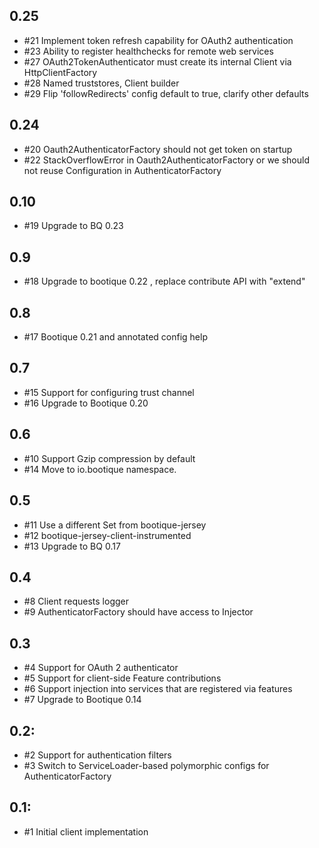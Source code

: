 ## 0.25

* #21 Implement token refresh capability for OAuth2 authentication
* #23 Ability to register healthchecks for remote web services
* #27 OAuth2TokenAuthenticator must create its internal Client via HttpClientFactory
* #28 Named truststores, Client builder
* #29 Flip 'followRedirects' config default to true, clarify other defaults

## 0.24

* #20 Oauth2AuthenticatorFactory should not get token on startup
* #22 StackOverflowError in Oauth2AuthenticatorFactory or we should not reuse Configuration in AuthenticatorFactory

## 0.10

* #19 Upgrade to BQ 0.23 

## 0.9

* #18 Upgrade to bootique 0.22 , replace contribute API with "extend"

## 0.8

* #17 Bootique 0.21 and annotated config help

## 0.7

* #15 Support for configuring trust channel
* #16 Upgrade to Bootique 0.20

## 0.6

* #10 Support Gzip compression by default
* #14 Move to io.bootique namespace.

## 0.5

* #11  Use a different Set<Feature> from bootique-jersey
* #12 bootique-jersey-client-instrumented
* #13 Upgrade to BQ 0.17

## 0.4

* #8 Client requests logger
* #9 AuthenticatorFactory should have access to Injector

## 0.3

* #4 Support for OAuth 2 authenticator
* #5 Support for client-side Feature contributions
* #6 Support injection into services that are registered via features
* #7 Upgrade to Bootique 0.14

## 0.2:

* #2 Support for authentication filters
* #3 Switch to ServiceLoader-based polymorphic configs for AuthenticatorFactory

## 0.1:

* #1 Initial client implementation
